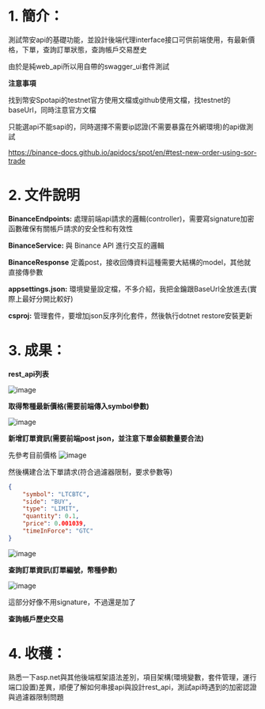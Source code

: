 # 1. 簡介：
測試幣安api的基礎功能，並設計後端代理interface接口可供前端使用，有最新價格，下單，查詢訂單狀態，查詢帳戶交易歷史

由於是純web_api所以用自帶的swagger_ui套件測試

**注意事項**

找到幣安Spotapi的testnet官方使用文檔或github使用文檔，找testnet的baseUrl，同時注意官方文檔

只能選api不能sapi的，同時選擇不需要ip認證(不需要暴露在外網環境)的api做測試

https://binance-docs.github.io/apidocs/spot/en/#test-new-order-using-sor-trade

# 2. 文件說明
**BinanceEndpoints:**  處理前端api請求的邏輯(controller)，需要寫signature加密函數確保有關帳戶請求的安全性和有效性

**BinanceService:**    與 Binance API 進行交互的邏輯

**BinanceResponse**    定義post，接收回傳資料這種需要大結構的model，其他就直接傳參數

**appsettings.json:**   環境變量設定檔，不多介紹，我把金鑰跟BaseUrl全放進去(實際上最好分開比較好)

**csproj:**          管理套件，要增加json反序列化套件，然後執行dotnet restore安裝更新

# 3. 成果：

**rest_api列表**

![image](https://github.com/user-attachments/assets/b5b94513-242c-41bc-827c-bc32f91b54ce)


**取得幣種最新價格(需要前端傳入symbol參數)**

![image](https://github.com/user-attachments/assets/2bb706c1-9b1e-4eb0-bba5-25c1f4bae7c7)


**新增訂單資訊(需要前端post json，並注意下單金額數量要合法)**

先參考目前價格
![image](https://github.com/user-attachments/assets/1f9f7ae5-b253-49dd-90fd-a98499c236f0)

然後構建合法下單請求(符合過濾器限制，要求參數等)

```json
{
    "symbol": "LTCBTC",
    "side": "BUY",
    "type": "LIMIT",
    "quantity": 0.1,
    "price": 0.001039,
    "timeInForce": "GTC"
}
```
![image](https://github.com/user-attachments/assets/41a6c7a2-a5ec-400a-95a2-ba75eee3d19e)


**查詢訂單資訊(訂單編號，幣種參數)**

![image](https://github.com/user-attachments/assets/f3492bb6-45c1-4719-9672-fdf512cf238c)

這部分好像不用signature，不過還是加了

**查詢帳戶歷史交易**




# 4. 收穫：
熟悉一下asp.net與其他後端框架語法差別，項目架構(環境變數，套件管理，運行端口設置)差異，順便了解如何串接api與設計rest_api，測試api時遇到的加密認證與過濾器限制問題





